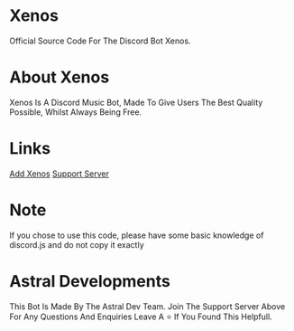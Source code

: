 # Xenos
Official Source Code For The Discord Bot Xenos.

# About Xenos

Xenos Is A Discord Music Bot, Made To Give Users The Best Quality Possible, Whilst Always Being Free.

# Links

[Add Xenos](https://discord.com/oauth2/authorize?client_id=1233219148772016128&permissions=8&scope=bot) [Support Server](https://discord.gg/nZhfgcHuMH)

# Note

If you chose to use this code, please have some basic knowledge of discord.js and do not copy it exactly

# Astral Developments

This Bot Is Made By The Astral Dev Team.
Join The Support Server Above For Any Questions And Enquiries
Leave A ⭐ If You Found This Helpfull.
